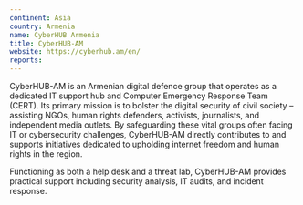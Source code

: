 ```yaml
---
continent: Asia
country: Armenia
name: CyberHUB Armenia
title: CyberHUB-AM
website: https://cyberhub.am/en/
reports:
---
```


CyberHUB-AM is an Armenian digital defence group that operates as a dedicated IT support hub and Computer Emergency Response Team (CERT). Its primary mission is to bolster the digital security of  civil society – assisting NGOs, human rights defenders, activists, journalists, and independent media outlets. By safeguarding these vital groups often facing IT or cybersecurity challenges, CyberHUB-AM directly contributes to and supports initiatives dedicated to upholding internet freedom and human rights in the region.

Functioning as both a help desk and a threat lab, CyberHUB-AM provides practical support including security analysis, IT audits, and incident response.
